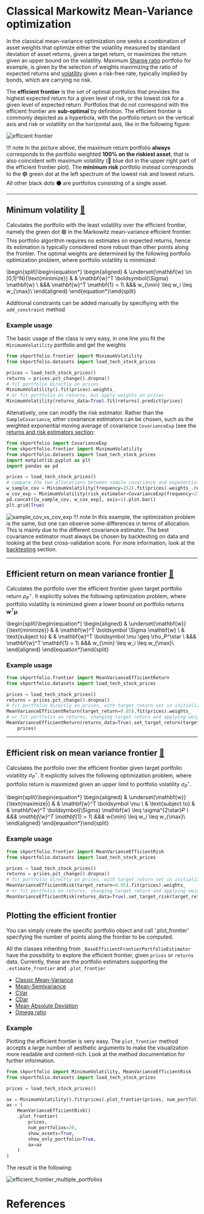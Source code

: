 # Classical Markowitz Mean-Variance optimization

In the classical mean-variance optimization one seeks a combination of asset weights that optimize either the volatility
measured by standard deviation of asset returns, given a target return, or maximizes the return given an upper bound 
on the volatility.
Maximum [Sharpe ratio](metrics.md#sharpe-ratio-sharpe_ratio) portfolio for example, is given by the selection of weights maximizing the ratio of expected returns and [volatility](metrics.md#portfolio-volatility-portfolio_vol) given a risk-free rate, typically implied by bonds, which are carrying no risk.

The **efficient frontier** is the set of optimal portfolios that provides the highest expected return for a given level of risk, or the lowest risk for a given level of expected return. Portfolios that do not correspond with the efficient frontier are **sub-optimal** by definition.
The efficient frontier is commonly depicted as a hyperbola, with the portfolio return on the vertical axis and risk or volatility on the horizontal axis, like in the following figure:

![efficient frontier](imgs/efficient_frontier.svg)


!!! note
	In the picture above, the maximum return portfolio **always** corresponds to the portfolio weighted **100% on the riskiest asset**, that is also
	coincident with maximum volatility (🔵️ blue dot in the upper right part of the efficient frontier plot).
	The **minimum risk** portfolio instead corresponds to the 🟢 green dot at the left spectrum of the lowest risk and lowest return. All other black dots ⚫️ are portfolios consisting of a single asset.

<hr>


## Minimum volatility [📖](../efficient_frontier_api/#minimum-volatility)
Calculates the portfolio with the least volatility over the efficient frontier, namely the green dot 🟢 in the Markowitz mean-variance efficient frontier. This portfolio algorithm requires no estimates on expected returns, hence its estimation is typically considered more robust than other points along the frontier. 
The optimal weights are determined by the following portfolio optimization problem, where portfolio volatility is minimized:

\begin{split}\begin{equation*}
\begin{aligned}
& \underset{\mathbf{w} \in [0,1]^N}{\text{minimize}} & & \mathbf{w}^T \boldsymbol{\Sigma} \mathbf{w} \\
&&& \mathbf{w}^T \mathbf{1} = 1\\
&&& w_{\min} \leq w_i \leq w_{\max}\\
\end{aligned}
\end{equation*}\end{split}

Additional constraints can be added manually by specifiying with the `add_constraint` method

### Example usage

The basic usage of the class is very easy, in one line you fit the `MinimumVolatility` portfolio and get the weights

```python
from skportfolio.frontier import MinimumVolatility
from skportfolio.datasets import load_tech_stock_prices

prices = load_tech_stock_prices()
returns = prices.pct_change().dropna()
# fit portfolio directly on prices
MinimumVolatility().fit(prices).weights_
# or fit portfolio on returns, but apply weights on prices
MinimumVolatility(returns_data=True).fit(returns).predict(prices)
```

Altenatively, one can modify the risk estimator. Rather than the `SampleCovariance`, other covariance estimators can be chosen, such as the weighted exponential moving average of covariance `CovarianceExp` (see the [returns and risk estimators section](returns.md#):

```python
from skportfolio import CovarianceExp
from skportfolio.frontier import MinimumVolatility
from skportfolio.datasets import load_tech_stock_prices
import matplotlib.pyplot as plt
import pandas as pd

prices = load_tech_stock_prices()
# compare the two allocations between sample covariance and exponentially moving weighted average covariance with a span of 180 days
w_sample_cov = MinimumVolatility(frequency=252).fit(prices).weights_.rename('Min Vol - sample covariance')
w_cov_exp = MinimumVolatility(risk_estimator=CovarianceExp(frequency=252, span=180), frequency=252).fit(load_tech_stock_prices()).weights_.rename('MinVol-CovarianceExp')
pd.concat([w_sample_cov, w_cov_exp], axis=1).plot.bar()
plt.grid(True)
```

![sample_cov_vs_cov_exp](imgs/minvol_sample_vs_covexp.svg)
!!! note
	In this example, the optimization problem is the same, but one can observe some differences in terms of allocation.
	This is mainly due to the different covariance estimator.
	The best covariance estimator must always be chosen by backtesting on data and looking at the best cross-validation score.
	For more information, look at the [backtesting](hyperparameters.md) section.

<hr>

## Efficient return on mean variance frontier [📖](../efficient_frontier_api/#meanvarianceefficientreturn)
Calculates the portfolio over the efficient frontier given target portfolio return $\rho_P^\star$.
It explicitly solves the following optimization problem, where portfolio volatility is minimized given a lower bound on
portfolio returns $\mathbf{w}^T \boldsymbol \mu$:

\begin{split}\begin{equation*}
\begin{aligned}
& \underset{\mathbf{w}}{\text{minimize}} & & \mathbf{w}^T \boldsymbol \Sigma \mathbf{w} \\
& \text{subject to} & & \mathbf{w}^T \boldsymbol \mu \geq \rho_P^\star \\
&&& \mathbf{w}^T \mathbf{1} = 1\\
&&& w_{\min} \leq w_i \leq w_{\max}\\
\end{aligned}
\end{equation*}\end{split}

### Example usage

```python
from skportfolio.frontier import MeanVarianceEfficientReturn
from skportfolio.datasets import load_tech_stock_prices

prices = load_tech_stock_prices()
returns = prices.pct_change().dropna()
# fit portfolio directly on prices, with target_return set in initialization
MeanVarianceEfficientReturn(target_return=0.05).fit(prices).weights_
# or fit portfolio on returns, changing target return and applying weights on prices
MeanVarianceEfficientReturn(returns_data=True).set_target_return(target_return=0.05).partial_fit(returns).predict(
    prices)
```

<hr>

## Efficient risk on mean variance frontier [📖](../efficient_frontier_api/#meanvarianceefficientrisk)
Calculates the portfolio over the efficient frontier given target portfolio volatility $\sigma_P^\star$.
It explicitly solves the following optimization problem, where portfolio return is maximized given an upper limit 
to portfolio volatility $\sigma^\star_P$.

\begin{split}\begin{equation*}
\begin{aligned}
& \underset{\mathbf{w}}{\text{maximize}} & & \mathbf{w}^T \boldsymbol \mu \\
& \text{subject to} & &  \mathbf{w}^T \boldsymbol{\Sigma} \mathbf{w}  \leq \sigma^{2\star}_P \\
&&& \mathbf{w}^T \mathbf{1} = 1\\
&&& w_{\min} \leq w_i \leq w_{\max}\\
\end{aligned}
\end{equation*}\end{split}


### Example usage

```python
from skportfolio.frontier import MeanVarianceEfficientRisk
from skportfolio.datasets import load_tech_stock_prices

prices = load_tech_stock_prices()
returns = prices.pct_change().dropna()
# fit portfolio directly on prices, with target_return set in initialization
MeanVarianceEfficientRisk(target_return=0.05).fit(prices).weights_
# or fit portfolio on returns, changing target return and applying weights on prices
MeanVarianceEfficientRisk(returns_data=True).set_target_risk(target_return=0.05).partial_fit(returns).predict(prices)
```

## Plotting the efficient frontier

You can simply create the specific portfolio object and call '.plot_frontier' specifying the number of points along the frontier to be computed.

All the classes inheriting from `_BaseEfficientFrontierPortfolioEstimator` have the possibility to explore the efficient frontier, given `prices` or `returns` data.
Currently, these are the portfolio estimators supporting the `.estimate_frontier` and `.plot_frontier`

- [Classic Mean-Variance](efficient_frontier.md)
- [Mean-Semivariance](efficient_semivariance.md)
- [CVar](efficient_cvar.md)
- [CDar](efficient_cdar.md)
- [Mean Absolute Deviation](efficient_mad.md)
- [Omega ratio](efficient_omega.md)

### Example
Plotting the efficient frontier is very easy. The `plot_frontier` method accepts a large number of aesthetic arguments to make the visualization more readable and content-rich.
Look at the method documentation for further information.

```python
from skportfolio import MinimumVolatility, MeanVarianceEfficientRisk
from skportfolio.datasets import load_tech_stock_prices

prices = load_tech_stock_prices()

ax = MinimumVolatility().fit(prices).plot_frontier(prices, num_portfolios=20)
ax = (
    MeanVarianceEfficientRisk()
    .plot_frontier(
        prices,
        num_portfolios=20,
        show_assets=True,
        show_only_portfolio=True,
        ax=ax
    )
)
```

The result is the following:

![efficient_frontier_multiple_portfolios](imgs/efficient_frontier_multiple_assets.svg)


# References
[^1]: Markowitz H., "Portfolio selection", J. Fin, Vol. 7, No. 1. (1952), pp. 77-91 [url](https://www.math.hkust.edu.hk/~maykwok/courses/ma362/07F/markowitz_JF.pdf)
[^2]: Markowitz itself noted that the average portfolio return and standard deviation were not good measures. Cited from its 1952 paper: *"One suggestion as to tentative $\mu_i$, $\sigma_{ij}$ to use the observed $\mu_i$, $\sigma_{ii}$ for some period of the past. I believe that better methods, which take
into account more information, can be found."*